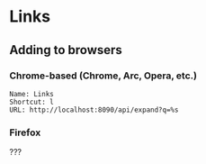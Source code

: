 # Links

## Adding to browsers

### Chrome-based (Chrome, Arc, Opera, etc.)

```
Name: Links
Shortcut: l
URL: http://localhost:8090/api/expand?q=%s
```

### Firefox

???
